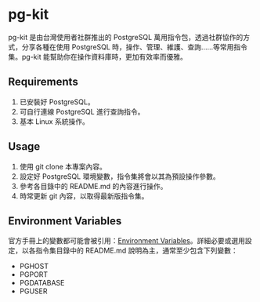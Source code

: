 # pg-kit
pg-kit 是由台灣使用者社群推出的 PostgreSQL 萬用指令包，透過社群協作的方式，分享各種在使用 PostgreSQL 時，操作、管理、維護、查詢......等常用指令集。pg-kit 能幫助你在操作資料庫時，更加有效率而優雅。

## Requirements
1. 已安裝好 PostgreSQL。
2. 可自行連線 PostgreSQL 進行查詢指令。
3. 基本 Linux 系統操作。

## Usage
1. 使用 git clone 本專案內容。
2. 設定好 PostgreSQL 環境變數，指令集將會以其為預設操作參數。
3. 參考各目錄中的 README.md 的內容進行操作。
4. 時常更新 git 內容，以取得最新版指令集。

## Environment Variables
官方手冊上的變數都可能會被引用：[Environment Variables](https://www.postgresql.org/docs/devel/static/libpq-envars.html)。詳細必要或選用設定，以各指令集目錄中的 README.md 說明為主，通常至少包含下列變數：
- PGHOST
- PGPORT
- PGDATABASE
- PGUSER
